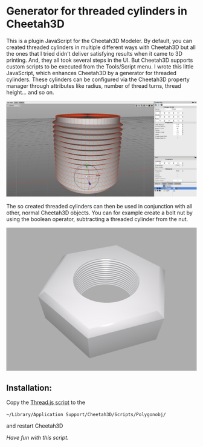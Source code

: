 # Generator for threaded cylinders in Cheetah3D

This is a plugin JavaScript for the Cheetah3D Modeler. By default, you can
created threaded cylinders in multiple different ways with Cheetah3D but all
the ones that I tried didn't deliver satisfying results when it came to 3D
printing. And, they all took several steps in the UI.
But Cheetah3D supports custom scripts to be executed from the Tools/Script
menu. I wrote this little JavaScript, which enhances Cheetah3D by a generator
for threaded cylinders. These cylinders can be configured via the Cheetah3D
property manager through attributes like radius, number of thread turns,
thread height... and so on.

![](Images/ThreadEditor.png "Script parameters in editor")

The so created threaded cylinders can then be used in conjunction with all
other, normal Cheetah3D objects. You can for example create a bolt nut by using
the boolean operator, subtracting a threaded cylinder from the nut.

![](Images/ThreadRender.png "A rendered bolt nut")

## Installation:  
Copy the [Thread.js script](Thread.js) to the

`~/Library/Application Support/Cheetah3D/Scripts/Polygonobj/` 

and restart Cheetah3D 

*Have fun with this script.*
